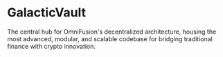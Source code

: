 # GalacticVault
The central hub for OmniFusion's decentralized architecture, housing the most advanced, modular, and scalable codebase for bridging traditional finance with crypto innovation.
